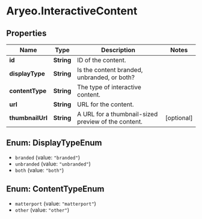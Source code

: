 # Aryeo.InteractiveContent

## Properties
Name | Type | Description | Notes
------------ | ------------- | ------------- | -------------
**id** | **String** | ID of the content. | 
**displayType** | **String** | Is the content branded, unbranded, or both? | 
**contentType** | **String** | The type of interactive content. | 
**url** | **String** | URL for the content. | 
**thumbnailUrl** | **String** | A URL for a thumbnail-sized preview of the content. | [optional] 

<a name="DisplayTypeEnum"></a>
## Enum: DisplayTypeEnum

* `branded` (value: `"branded"`)
* `unbranded` (value: `"unbranded"`)
* `both` (value: `"both"`)


<a name="ContentTypeEnum"></a>
## Enum: ContentTypeEnum

* `matterport` (value: `"matterport"`)
* `other` (value: `"other"`)

